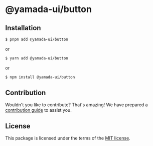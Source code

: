 # @yamada-ui/button

## Installation

```sh
$ pnpm add @yamada-ui/button
```

or

```sh
$ yarn add @yamada-ui/button
```

or

```sh
$ npm install @yamada-ui/button
```

## Contribution

Wouldn't you like to contribute? That's amazing! We have prepared a [contribution guide](https://github.com/yamada-ui/yamada-ui/blob/main/CONTRIBUTING.md) to assist you.

## License

This package is licensed under the terms of the
[MIT license](https://github.com/yamada-ui/yamada-ui/blob/main/LICENSE).
